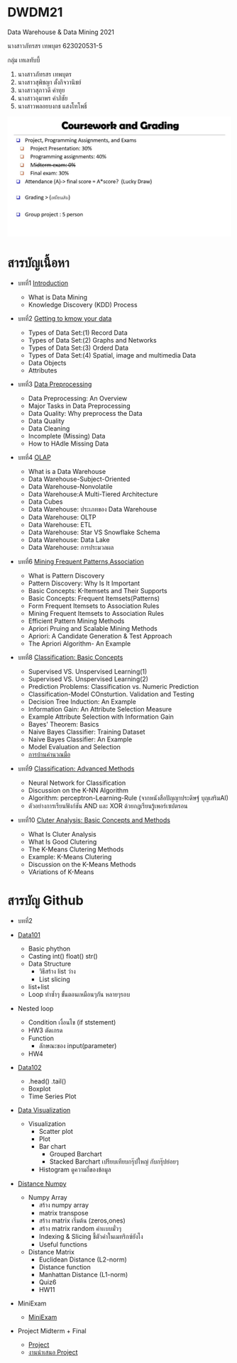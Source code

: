 # DWDM21
Data Warehouse &amp; Data Mining 2021

นางสาวภัทรสร เทพบุตร 623020531-5

กลุ่ม เทเลทับบี้
1. นางสาวภัทรสร เทพบุตร
2. นางสาวสุพิชญา ตั้งกิจวานิชย์
3. นางสาวสุภาวดี คำทุย
4. นางสาวอุมาพร คำภิชัย
5. นางสาวพลอยบงกช แสงโทโพธิ์

![เกณฑ์คะแนน](DWDM21.jpg)

# สารบัญเนื้อหา

* บทที่1 [Introduction](https://github.com/PhattarasornTeppabut/DWDM21/blob/main/Chapter%201.pdf)
  * What is Data Mining
  * Knowledge Discovery (KDD) Process

* บทที่2 [Getting to kmow your data](https://github.com/PhattarasornTeppabut/DWDM21/blob/main/DWDM_Chapter2..pdf)
  * Types of Data Set:(1) Record Data
  * Types of Data Set:(2) Graphs and Networks
  * Types of Data Set:(3) Orderd Data
  * Types of Data Set:(4) Spatial, image and multimedia Data
  * Data Objects
  * Attributes
  
* บทที่3 [Data Preprocessing](https://github.com/PhattarasornTeppabut/DWDM21/blob/main/Chapter-3.pdf)
  * Data Preprocessing: An Overview
  * Major Tasks in Data Preprocessing
  * Data Quality: Why preprocess the Data
  * Data Quality
  * Data Cleaning
  * Incomplete (Missing) Data
  * How to HAdle Missing Data

* บทที่4 [OLAP](https://github.com/PhattarasornTeppabut/DWDM21/blob/main/Chapter-4.pdf)
  * What is a Data Warehouse
  * Data Warehouse-Subject-Oriented
  * Data Warehouse-Nonvolatile
  * Data Warehouse:A Multi-Tiered Architecture
  * Data Cubes
  * Data Warehouse: ประเภทของ Data Warehouse
  * Data Warehouse: OLTP
  * Data Warehouse: ETL
  * Data Warehouse: Star VS Snowflake Schema
  * Data Warehouse: Data Lake
  * Data Warehouse: การประมวลผล

* บทที่6 [Mining Frequent Patterns,Association](https://github.com/PhattarasornTeppabut/DWDM21/blob/main/Chapter-6.pdf)
  * What is Pattern Discovery
  * Pattern Discovery: Why Is It Important
  * Basic Concepts: K-Itemsets and Their Supports
  * Basic Concepts: Frequent Itemsets(Patterns)
  * Form Frequent Itemsets to Association Rules
  * Mining Frequent Itemsets to Association Rules
  * Efficient Pattern Mining Methods
  * Apriori Pruing and Scalable Mining Methods
  * Apriori: A Candidate Generation & Test Approach
  * The Apriori Algorithm- An Example

* บทที่8 [Classification: Basic Concepts](https://github.com/PhattarasornTeppabut/DWDM21/blob/main/Chapter-8.pdf)
  * Supervised VS. Unspervised Learning(1)
  * Supervised VS. Unspervised Learning(2)
  * Prediction Problems: Classification vs. Numeric Prediction
  * Classification-Model COnsturtion. Validation and Testing
  * Decision Tree Induction: An Example
  * Information Gain: An Attribute Selection Measure
  * Example Attribute Selection with Information Gain
  * Bayes' Theorem: Basics
  * Naive Bayes Classifier: Training Dataset
  * Naive Bayes Classifier: An Example
  * Model Evaluation and Selection
  * [การบ้านคำนวณมือ](https://github.com/PhattarasornTeppabut/DWDM21/blob/main/623020531-5.pdf)
  
* บทที่9 [Classification: Advanced Methods](https://github.com/PhattarasornTeppabut/DWDM21/blob/main/Chapter-9.pdf)
  * Neural Network for Classification
  * Discussion on the K-NN Algorithm
  * Algorithm: perceptron-Learning-Rule (จากหนังสือปัญญาประดิษฐ์ บุญเสริมAI)
  * ตัวอย่างการเรียนฟังก์ชัน AND และ XOR ด้วยกฎเรียนรู้เพอร์เซปตรอน

* บทที่10 [Cluter Analysis: Basic Concepts and Methods](https://github.com/PhattarasornTeppabut/DWDM21/blob/main/Chapter-10.pdf)
  * What Is Cluter Analysis
  * What Is Good Clutering
  * The K-Means Clutering Methods
  * Example: K-Means Clutering
  * Discussion on the K-Means Methods
  * VAriations of K-Means
  
# สารบัญ Github
 
 * บทที่2
 * [Data101](https://github.com/PhattarasornTeppabut/DWDM21/blob/main/Data101(Chapter2).ipynb)
   * Basic phython
    * Casting int() float() str()
    * Data Structure
      * วิธีสร้าง list ว่าง
      * List slicing
    * list+list
    * Loop ทำซ้ำๆ ขั้นตอนเหมือนๆกัน หลายๆรอบ
  * Nested loop
    * Condition เงื่อนไข (if ststement)
    * HW3 ตัดเกรด
    * Function
      * ลักษณะของ input(parameter)
    * HW4
    
* [Data102](https://github.com/PhattarasornTeppabut/DWDM21/blob/main/Data102(Chapter2).ipynb)
  * .head() .tail()
  * Boxplot
  * Time Series Plot
 
* [Data Visualization](https://github.com/PhattarasornTeppabut/DWDM21/blob/main/Data_Visualization.ipynb)
  * Visualization
    * Scatter plot
    * Plot
    * Bar chart
      * Grouped Barchart
      * Stacked Barchart เปรียบเทียบกรุ๊ปใหญ่ กับกรุ๊ปย่อยๆ
    * Histogram ดูความถี่ของข้อมูล
    
* [Distance Numpy](https://github.com/PhattarasornTeppabut/DWDM21/blob/main/Distance_Numpy.ipynb)
  * Numpy Array
    * สร้าง numpy array
    * matrix transpose
    * สร้าง matrix เริ่มต้น (zeros,ones)
    * สร้าง matrix random ค่าเเบบมั่วๆ
    * Indexing & Slicing ชี้ตัวค่าในเมทริกซ์ยังไง
    * Useful functions
  * Distance Matrix
    * Euclidean Distance (L2-norm)
    * Distance function
    * Manhattan Distance (L1-norm)
    * Quiz6
    * HW11
  
* MiniExam
    * [MiniExam](https://github.com/PhattarasornTeppabut/DWDM21/blob/main/MiniExam.ipynb)

* Project Midterm + Final 
  * [Project](https://github.com/PhattarasornTeppabut/DWDM21/blob/main/New_Project.ipynb)
  * [งานนำเสนอ Project](https://github.com/PhattarasornTeppabut/DWDM21/blob/main/Project%20%E0%B9%80%E0%B8%97%E0%B9%80%E0%B8%A5%E0%B8%97%E0%B8%B1%E0%B8%9A%E0%B8%9A%E0%B8%B5%E0%B9%89.pdf)
